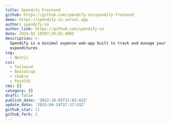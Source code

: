 ```yaml
---
title: Spendify Frontend
github: https://github.com/spendify-io/spendify-frontend
demo: https://spendify-io.vercel.app
author: spendify-io
author_link: https://github.com/spendify-io
date: 2024-02-19T07:29:55.488Z
description: >-
  Spendify is a minimal expense web-app built to track and manage your
  expenditures
ssg:
  - Nextjs
css:
  - Tailwind
  - Bootstrap
  - Chakra
  - PostCSS
cms: []
category: []
draft: false
publish_date: '2022-10-03T11:02:42Z'
update_date: '2023-04-24T17:37:53Z'
github_star: 11
github_fork: 1
---
```

